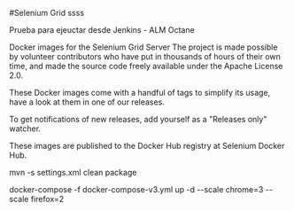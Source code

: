 #Selenium Grid ssss

Prueba para ejeuctar desde Jenkins - ALM Octane

Docker images for the Selenium Grid Server
The project is made possible by volunteer contributors who have put in thousands of hours of their own time, and made the source code freely available under the Apache License 2.0.

These Docker images come with a handful of tags to simplify its usage, have a look at them in one of our releases.

To get notifications of new releases, add yourself as a "Releases only" watcher.

These images are published to the Docker Hub registry at Selenium Docker Hub.


 mvn -s settings.xml clean package

 docker-compose -f docker-compose-v3.yml up -d --scale chrome=3 --scale firefox=2
 


